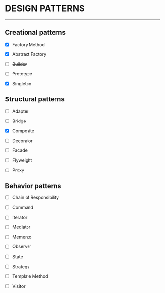 # DESIGN PATTERNS
---

## Creational patterns

- [x] Factory Method

- [x] Abstract Factory 

- [ ] ~~Builder~~

- [ ] ~~Prototype~~

- [x] Singleton


## Structural patterns

- [ ] Adapter

- [ ] Bridge 

- [x] Composite 

- [ ] Decorator

- [ ] Facade

- [ ] Flyweight

- [ ] Proxy

## Behavior patterns

- [ ] Chain of Responsibility

- [ ] Command

- [ ] Iterator

- [ ] Mediator

- [ ] Memento

- [ ] Observer 

- [ ] State

- [ ] Strategy

- [ ] Template Method

- [ ] Visitor

